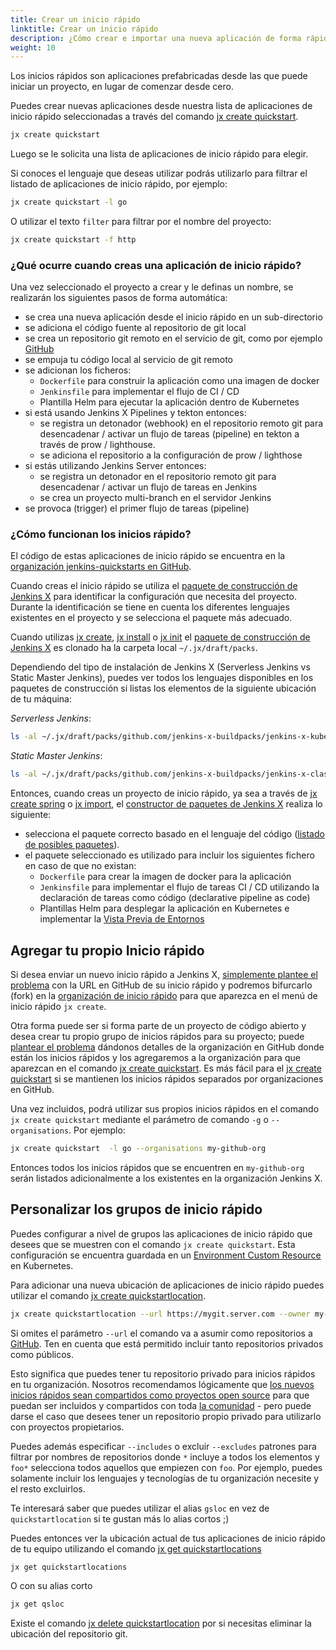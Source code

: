 ```yaml
---
title: Crear un inicio rápido
linktitle: Crear un inicio rápido
description: ¿Cómo crear e importar una nueva aplicación de forma rápida en Jenkins?
weight: 10
---
```


Los inicios rápidos son aplicaciones prefabricadas desde las que puede iniciar un proyecto, en lugar de comenzar desde cero.

Puedes crear nuevas aplicaciones desde nuestra lista de aplicaciones de inicio rápido seleccionadas a través del comando [jx create quickstart](/commands/jx_create_quickstart/).

```sh
jx create quickstart
```

Luego se le solicita una lista de aplicaciones de inicio rápido para elegir.

Si conoces el lenguaje que deseas utilizar podrás utilizarlo para filtrar el listado de aplicaciones de inicio rápido, por ejemplo:

```sh
jx create quickstart -l go
```

O utilizar el texto `filter` para filtrar por el nombre del proyecto:

```sh
jx create quickstart -f http
```

### ¿Qué ocurre cuando creas una aplicación de inicio rápido?

Una vez seleccionado el proyecto a crear y le definas un nombre, se realizarán los siguientes pasos de forma automática:

* se crea una nueva aplicación desde el inicio rápido en un sub-directorio
* se adiciona el código fuente al repositorio de git local
* se crea un repositorio git remoto en el servicio de git, como por ejemplo [GitHub](https://github.com)
* se empuja tu código local al servicio de git remoto
* se adicionan los ficheros:
  * `Dockerfile` para construir la aplicación como una imagen de docker
  * `Jenkinsfile` para implementar el flujo de CI / CD
  * Plantilla Helm para ejecutar la aplicación dentro de Kubernetes
* si está usando Jenkins X Pipelines y tekton entonces:
  * se registra un detonador (webhook) en el repositorio remoto git para desencadenar / activar un flujo de tareas (pipeline) en tekton a través de prow / lighthouse.
  * se adiciona el repositorio a la configuración de prow / lighthose
* si estás utilizando Jenkins Server entonces:
  * se registra un detonador en el repositorio remoto git para desencadenar / activar un flujo de tareas en Jenkins
  * se crea un proyecto multi-branch en el servidor Jenkins
* se provoca (trigger) el primer flujo de tareas (pipeline)

### ¿Cómo funcionan los inicios rápido?

El código de estas aplicaciones de inicio rápido se encuentra en la [organización jenkins-quickstarts en GitHub](https://github.com/jenkins-x-quickstarts).

Cuando creas el inicio rápido se utiliza el [paquete de construcción de Jenkins X](https://github.com/jenkins-x-buildpacks/jenkins-x-kubernetes) para identificar la configuración que necesita del proyecto. Durante la identificación se tiene en cuenta los diferentes lenguajes existentes en el proyecto y se selecciona el paquete más adecuado.

Cuando utilizas [jx create](/docs/getting-started/setup/create-cluster/), [jx install](/docs/resources/guides/managing-jx/common-tasks/install-on-cluster/) o [jx init](/commands/deprecation/) el [paquete de construcción de Jenkins X](https://github.com/jenkins-x-buildpacks/jenkins-x-kubernetes) es clonado ha la carpeta local `~/.jx/draft/packs`.

Dependiendo del tipo de instalación de Jenkins X (Serverless Jenkins vs Static Master Jenkins), puedes ver todos los lenguajes disponibles en los paquetes de construcción si listas los elementos de la siguiente ubicación de tu máquina:

*Serverless Jenkins*:

```sh
ls -al ~/.jx/draft/packs/github.com/jenkins-x-buildpacks/jenkins-x-kubernetes/packs
```

*Static Master Jenkins*:

```sh
ls -al ~/.jx/draft/packs/github.com/jenkins-x-buildpacks/jenkins-x-classic/packs
```

Entonces, cuando creas un proyecto de inicio rápido, ya sea a través de [jx create spring](/docs/resources/guides/using-jx/common-tasks/create-spring/) o [jx import](/docs/resources/guides/using-jx/creating/import/), el [constructor de paquetes de Jenkins X](https://github.com/jenkins-x-buildpacks/jenkins-x-kubernetes) realiza lo siguiente:

* selecciona el paquete correcto basado en el lenguaje del código ([listado de posibles paquetes](https://github.com/jenkins-x-buildpacks/jenkins-x-kubernetes/tree/master/packs)).
* el paquete seleccionado es utilizado para incluir los siguientes fichero en caso de que no existan:
  * `Dockerfile` para crear la imagen de docker para la aplicación
  * `Jenkinsfile` para implementar el flujo de tareas CI / CD utilizando la declaración de tareas como código (declarative pipeline as code)
  * Plantillas Helm para desplegar la aplicación en Kubernetes e implementar la [Vista Previa de Entornos](/es/about/concepts/features/#entornos-de-vista-previa)

## Agregar tu propio Inicio rápido

Si desea enviar un nuevo inicio rápido a Jenkins X, [simplemente plantee el problema](https://github.com/jenkins-x/jx/issues/new?labels=quickstart&title=Add%20quickstart&body=Please%20add%20this%20github%20quickstart:) con la URL en GitHub de su inicio rápido y podremos bifurcarlo (fork) en la [organización de inicio rápido](https://github.com/jenkins-x-quickstarts) para que aparezca en el menú de inicio rápido `jx create`.

Otra forma puede ser si forma parte de un proyecto de código abierto y desea crear tu propio grupo de inicios rápidos para su proyecto; puede [plantear el problema](https://github.com/jenkins-x/jx/issues/new?labels=quickstart&title=Add%20quickstart&body=Please%20add%20this%20github%20quickstart:) dándonos detalles de la organización en GitHub donde están los inicios rápidos y los agregaremos a la  organización para que aparezcan en el comando [jx create quickstart](/commands/jx_create_quickstart/). Es más fácil para el [jx create quickstart](/commands/jx_create_quickstart/) si se mantienen los inicios rápidos separados por organizaciones en GitHub.

Una vez incluidos, podrá utilizar sus propios inicios rápidos en el comando `jx create quickstart` mediante el parámetro de comando `-g` o `--organisations`. Por ejemplo:

```sh
jx create quickstart  -l go --organisations my-github-org
```

Entonces todos los inicios rápidos que se encuentren en `my-github-org` serán listados adicionalmente a los existentes en la organización Jenkins X.

## Personalizar los grupos de inicio rápido

Puedes configurar a nivel de grupos las aplicaciones de inicio rápido que desees que se muestren con el comando `jx create quickstart`. Esta configuración se encuentra guardada en un [Environment Custom Resource](/docs/reference/components/custom-resources/) en Kubernetes.

Para adicionar una nueva ubicación de aplicaciones de inicio rápido puedes utilizar el comando [jx create quickstartlocation](/commands/jx_create_quickstartlocation/).

```sh
jx create quickstartlocation --url https://mygit.server.com --owner my-quickstarts
```

Si omites el parámetro `--url` el comando va a asumir como repositorios a [GitHub](https://github.com/). Ten en cuenta que está permitido incluir tanto repositorios privados como públicos.

Esto significa que puedes tener tu repositorio privado para inicios rápidos en tu organización. Nosotros recomendamos lógicamente que [los nuevos inicios rápidos sean compartidos como proyectos open source](https://github.com/jenkins-x/jx/issues/new?labels=quickstart&title=Add%20quickstart&body=Please%20add%20this%20github%20quickstart:) para que puedan ser incluidos y compartidos con toda [la comunidad](/community/) - pero puede darse el caso que desees tener un repositorio propio privado para utilizarlo con proyectos propietarios.

Puedes además especificar `--includes` o excluir `--excludes` patrones para filtrar por nombres de repositorios donde `*` incluye a todos los elementos y `foo*` selecciona todos aquellos que empiezen con `foo`. Por ejemplo, puedes solamente incluir los lenguajes y tecnologías de tu organización necesite y el resto excluirlos.

Te interesará saber que puedes utilizar el alias `gsloc` en vez de `quickstartlocation` si te gustan más lo alias cortos ;)

Puedes entonces ver la ubicación actual de tus aplicaciones de inicio rápido de tu equipo utilizando el comando [jx get quickstartlocations](/commands/jx_get_quickstartlocation/)

```sh
jx get quickstartlocations
```

O con su alias corto

```sh
jx get qsloc
```

Existe el comando [jx delete quickstartlocation](/commands/jx_delete_quickstartlocation/) por si necesitas eliminar la ubicación del repositorio git.
